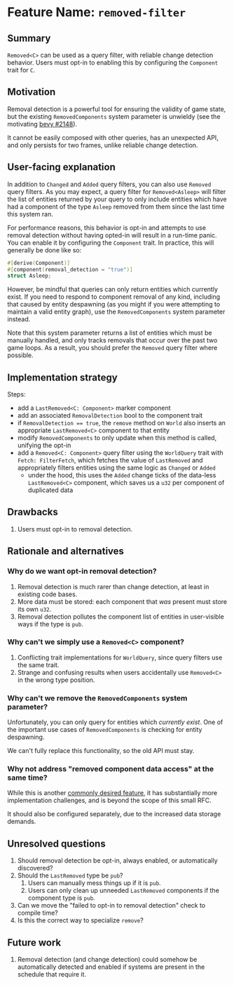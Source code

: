 # Feature Name: `removed-filter`

## Summary

`Removed<C>` can be used as a query filter, with reliable change detection behavior.
Users must opt-in to enabling this by configuring the `Component` trait for `C`.

## Motivation

Removal detection is a powerful tool for ensuring the validity of game state, but the existing `RemovedComponents` system parameter is unwieldy (see the motivating [bevy #2148](https://github.com/bevyengine/bevy/issues/2148)).

It cannot be easily composed with other queries, has an unexpected API, and only persists for two frames, unlike reliable change detection.

## User-facing explanation

In addition to `Changed` and `Added` query filters, you can also use `Removed` query filters.
As you may expect, a query filter for `Removed<Asleep>` will filter the list of entities returned by your query to only include entities which have had a component of the type `Asleep` removed from them since the last time this system ran.

For performance reasons, this behavior is opt-in and attempts to use removal detection without having opted-in will result in a run-time panic.
You can enable it by configuring the `Component` trait.
In practice, this will generally be done like so:

```rust
#[derive(Component)]
#[component(removal_detection = "true")]
struct Asleep;
```

However, be mindful that queries can only return entities which currently exist.
If you need to respond to component removal of any kind, including that caused by entity despawning (as you might if you were attempting to maintain a valid entity graph), use the `RemovedComponents` system parameter instead.

Note that this system parameter returns a list of entities which must be manually handled, and only tracks removals that occur over the past two game loops.
As a result, you should prefer the `Removed` query filter where possible.

## Implementation strategy

Steps:

- add a `LastRemoved<C: Component>` marker component
- add an associated `RemovalDetection` bool to the component trait
- if `RemovalDetection == true`, the `remove` method on `World` also inserts an appropriate `LastRemoved<C>` component to that entity
- modify `RemovedComponents` to only update when this method is called, unifying the opt-in
- add a `Removed<C: Component>` query filter using the `WorldQuery` trait with `Fetch: FilterFetch`, which fetches the value of `LastRemoved` and appropriately filters entities using the same logic as `Changed` or `Added`
  - under the hood, this uses the `Added` change ticks of the data-less `LastRemoved<C>` component, which saves us a `u32` per component of duplicated data

## Drawbacks

1. Users must opt-in to removal detection.

## Rationale and alternatives

### Why do we want opt-in removal detection?

1. Removal detection is much rarer than change detection, at least in existing code bases.
2. More data must be stored: each component that *was* present must store its own `u32`.
3. Removal detection pollutes the component list of entities in user-visible ways if the type is `pub`.

### Why can't we simply use a `Removed<C>` component?

1. Conflicting trait implementations for `WorldQuery`, since query filters use the same trait.
2. Strange and confusing results when users accidentally use `Removed<C>` in the wrong type position.

### Why can't we remove the `RemovedComponents` system parameter?

Unfortunately, you can only query for entities which *currently exist*.
One of the important use cases of `RemovedComponents` is checking for entity despawning.

We can't fully replace this functionality, so the old API must stay.

### Why not address "removed component data access" at the same time?

While this is another [commonly desired feature](https://github.com/bevyengine/bevy/issues/1655), it has substantially more implementation challenges, and is beyond the scope of this small RFC.

It should also be configured separately, due to the increased data storage demands.

## Unresolved questions

1. Should removal detection be opt-in, always enabled, or automatically discovered?
2. Should the `LastRemoved` type be `pub`?
   1. Users can manually mess things up if it is `pub`.
   2. Users can only clean up unneeded `LastRemoved` components if the component type is `pub`.
3. Can we move the "failed to opt-in to removal detection" check to compile time?
4. Is this the correct way to specialize `remove`?

## Future work

1. Removal detection (and change detection) could somehow be automatically detected and enabled if systems are present in the schedule that require it.
